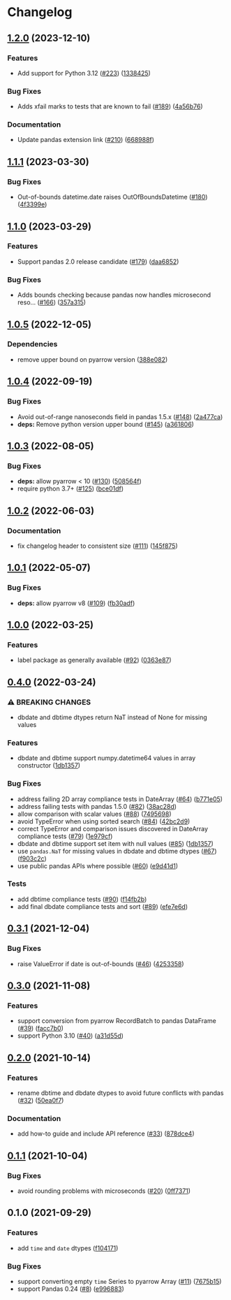 # Changelog

## [1.2.0](https://github.com/googleapis/python-db-dtypes-pandas/compare/v1.1.1...v1.2.0) (2023-12-10)


### Features

* Add support for Python 3.12 ([#223](https://github.com/googleapis/python-db-dtypes-pandas/issues/223)) ([1338425](https://github.com/googleapis/python-db-dtypes-pandas/commit/1338425ad765be4613bcf3fcfa7f6ce964de04a3))


### Bug Fixes

* Adds xfail marks to tests that are known to fail ([#189](https://github.com/googleapis/python-db-dtypes-pandas/issues/189)) ([4a56b76](https://github.com/googleapis/python-db-dtypes-pandas/commit/4a56b766b0ccba900a555167863f1081a76c4c0d))


### Documentation

* Update pandas extension link ([#210](https://github.com/googleapis/python-db-dtypes-pandas/issues/210)) ([668988f](https://github.com/googleapis/python-db-dtypes-pandas/commit/668988f0f1c25a9d50a7ad5523933e42553b5210))

## [1.1.1](https://github.com/googleapis/python-db-dtypes-pandas/compare/v1.1.0...v1.1.1) (2023-03-30)


### Bug Fixes

* Out-of-bounds datetime.date raises OutOfBoundsDatetime ([#180](https://github.com/googleapis/python-db-dtypes-pandas/issues/180)) ([4f3399e](https://github.com/googleapis/python-db-dtypes-pandas/commit/4f3399e3103c8ad8063b047c7718bcb5621038ca))

## [1.1.0](https://github.com/googleapis/python-db-dtypes-pandas/compare/v1.0.5...v1.1.0) (2023-03-29)


### Features

* Support pandas 2.0 release candidate ([#179](https://github.com/googleapis/python-db-dtypes-pandas/issues/179)) ([daa6852](https://github.com/googleapis/python-db-dtypes-pandas/commit/daa685234d283bc2f3c87a6127fd734d8a037ad6))


### Bug Fixes

* Adds bounds checking because pandas now handles microsecond reso… ([#166](https://github.com/googleapis/python-db-dtypes-pandas/issues/166)) ([357a315](https://github.com/googleapis/python-db-dtypes-pandas/commit/357a3156a3eb37eede2edb7fc84e93fe32967f11))

## [1.0.5](https://github.com/googleapis/python-db-dtypes-pandas/compare/v1.0.4...v1.0.5) (2022-12-05)


### Dependencies

* remove upper bound on pyarrow version ([388e082](https://github.com/googleapis/python-db-dtypes-pandas/commit/388e082a47d9515a14e20ffd87705c71712087ab))

## [1.0.4](https://github.com/googleapis/python-db-dtypes-pandas/compare/v1.0.3...v1.0.4) (2022-09-19)


### Bug Fixes

* Avoid out-of-range nanoseconds field in pandas 1.5.x ([#148](https://github.com/googleapis/python-db-dtypes-pandas/issues/148)) ([2a477ca](https://github.com/googleapis/python-db-dtypes-pandas/commit/2a477ca42033867fbf76f0a818677b04d4d66f8f))
* **deps:** Remove python version upper bound ([#145](https://github.com/googleapis/python-db-dtypes-pandas/issues/145)) ([a361806](https://github.com/googleapis/python-db-dtypes-pandas/commit/a361806026b0358270d101e9eff362d08a971076))

## [1.0.3](https://github.com/googleapis/python-db-dtypes-pandas/compare/v1.0.2...v1.0.3) (2022-08-05)


### Bug Fixes

* **deps:** allow pyarrow < 10 ([#130](https://github.com/googleapis/python-db-dtypes-pandas/issues/130)) ([508564f](https://github.com/googleapis/python-db-dtypes-pandas/commit/508564f1b898ec1ad7cae4c826ab3ad4b9a5349e))
* require python 3.7+ ([#125](https://github.com/googleapis/python-db-dtypes-pandas/issues/125)) ([bce01df](https://github.com/googleapis/python-db-dtypes-pandas/commit/bce01dfe92815ea478e1db4166e629062ec5ff97))

## [1.0.2](https://github.com/googleapis/python-db-dtypes-pandas/compare/v1.0.1...v1.0.2) (2022-06-03)


### Documentation

* fix changelog header to consistent size ([#111](https://github.com/googleapis/python-db-dtypes-pandas/issues/111)) ([145f875](https://github.com/googleapis/python-db-dtypes-pandas/commit/145f8750682fb007343a57c7c94bc5e7fa5b63ab))

## [1.0.1](https://github.com/googleapis/python-db-dtypes-pandas/compare/v1.0.0...v1.0.1) (2022-05-07)


### Bug Fixes

* **deps:** allow pyarrow v8 ([#109](https://github.com/googleapis/python-db-dtypes-pandas/issues/109)) ([fb30adf](https://github.com/googleapis/python-db-dtypes-pandas/commit/fb30adfd427d3df9919df00b096210ba1eb1b91d))

## [1.0.0](https://github.com/googleapis/python-db-dtypes-pandas/compare/v0.4.0...v1.0.0) (2022-03-25)


### Features

* label package as generally available ([#92](https://github.com/googleapis/python-db-dtypes-pandas/issues/92)) ([0363e87](https://github.com/googleapis/python-db-dtypes-pandas/commit/0363e8725b322881c1fe1e89bdeadd0f67317d22))

## [0.4.0](https://github.com/googleapis/python-db-dtypes-pandas/compare/v0.3.1...v0.4.0) (2022-03-24)


### ⚠ BREAKING CHANGES

* dbdate and dbtime dtypes return NaT instead of None for missing values

### Features

* dbdate and dbtime support numpy.datetime64 values in array constructor ([1db1357](https://github.com/googleapis/python-db-dtypes-pandas/commit/1db1357186b234a28b2ced10174bbd06e2f0ab73))


### Bug Fixes

* address failing 2D array compliance tests  in DateArray ([#64](https://github.com/googleapis/python-db-dtypes-pandas/issues/64)) ([b771e05](https://github.com/googleapis/python-db-dtypes-pandas/commit/b771e050acd2bdbf469a97f7477036c159b500f8))
* address failing tests with pandas 1.5.0 ([#82](https://github.com/googleapis/python-db-dtypes-pandas/issues/82)) ([38ac28d](https://github.com/googleapis/python-db-dtypes-pandas/commit/38ac28d8b16f9b86b5029c85e45e9f2e034159b7))
* allow comparison with scalar values ([#88](https://github.com/googleapis/python-db-dtypes-pandas/issues/88)) ([7495698](https://github.com/googleapis/python-db-dtypes-pandas/commit/7495698b3be3b7e8055ae450e24cd0e366b1b72a))
* avoid TypeError when using sorted search ([#84](https://github.com/googleapis/python-db-dtypes-pandas/issues/84)) ([42bc2d9](https://github.com/googleapis/python-db-dtypes-pandas/commit/42bc2d90174d152dfed782acf77016da55dbdaca))
* correct TypeError and comparison issues discovered in DateArray compliance tests ([#79](https://github.com/googleapis/python-db-dtypes-pandas/issues/79)) ([1e979cf](https://github.com/googleapis/python-db-dtypes-pandas/commit/1e979cf360eb586e77b415f7b710a8a41c22e981))
* dbdate and dbtime support set item with null values ([#85](https://github.com/googleapis/python-db-dtypes-pandas/issues/85)) ([1db1357](https://github.com/googleapis/python-db-dtypes-pandas/commit/1db1357186b234a28b2ced10174bbd06e2f0ab73))
* use `pandas.NaT` for missing values in dbdate and dbtime dtypes ([#67](https://github.com/googleapis/python-db-dtypes-pandas/issues/67)) ([f903c2c](https://github.com/googleapis/python-db-dtypes-pandas/commit/f903c2c68da1629241cf3bf37e1226babae669f4))
* use public pandas APIs where possible ([#60](https://github.com/googleapis/python-db-dtypes-pandas/issues/60)) ([e9d41d1](https://github.com/googleapis/python-db-dtypes-pandas/commit/e9d41d17b5d6a7d83c46e2497feb8e314545adcb))


### Tests

* add dbtime compliance tests ([#90](https://github.com/googleapis/python-db-dtypes-pandas/issues/90)) ([f14fb2b](https://github.com/googleapis/python-db-dtypes-pandas/commit/f14fb2bf78d8427b9546db4cdad1d893c1b1e5e1))
* add final dbdate compliance tests and sort ([#89](https://github.com/googleapis/python-db-dtypes-pandas/issues/89)) ([efe7e6d](https://github.com/googleapis/python-db-dtypes-pandas/commit/efe7e6d8953ebf8d2b4d9468c7c92638ea2ec9f9))

## [0.3.1](https://www.github.com/googleapis/python-db-dtypes-pandas/compare/v0.3.0...v0.3.1) (2021-12-04)


### Bug Fixes

* raise ValueError if date is out-of-bounds ([#46](https://www.github.com/googleapis/python-db-dtypes-pandas/issues/46)) ([4253358](https://www.github.com/googleapis/python-db-dtypes-pandas/commit/4253358b673965f7d2823b750f56553f6627e130))

## [0.3.0](https://www.github.com/googleapis/python-db-dtypes-pandas/compare/v0.2.0...v0.3.0) (2021-11-08)


### Features

* support conversion from pyarrow RecordBatch to pandas DataFrame ([#39](https://www.github.com/googleapis/python-db-dtypes-pandas/issues/39)) ([facc7b0](https://www.github.com/googleapis/python-db-dtypes-pandas/commit/facc7b0897e27c5ba99399b7d453818c5b4aeca7))
* support Python 3.10 ([#40](https://www.github.com/googleapis/python-db-dtypes-pandas/issues/40)) ([a31d55d](https://www.github.com/googleapis/python-db-dtypes-pandas/commit/a31d55db57b2f5655b1fee4230a930d5bee4b1c9))

## [0.2.0](https://www.github.com/googleapis/python-db-dtypes-pandas/compare/v0.1.1...v0.2.0) (2021-10-14)


### Features

* rename dbtime and dbdate dtypes to avoid future conflicts with pandas ([#32](https://www.github.com/googleapis/python-db-dtypes-pandas/issues/32)) ([50ea0f7](https://www.github.com/googleapis/python-db-dtypes-pandas/commit/50ea0f798548aa2f0516f6afc93ba6e80cc0e6d9))


### Documentation

* add how-to guide and include API reference ([#33](https://www.github.com/googleapis/python-db-dtypes-pandas/issues/33)) ([878dce4](https://www.github.com/googleapis/python-db-dtypes-pandas/commit/878dce48bd6714706a2a829775ce00e61724fc7a))

## [0.1.1](https://www.github.com/googleapis/python-db-dtypes-pandas/compare/v0.1.0...v0.1.1) (2021-10-04)


### Bug Fixes

* avoid rounding problems with microseconds ([#20](https://www.github.com/googleapis/python-db-dtypes-pandas/issues/20)) ([0ff7371](https://www.github.com/googleapis/python-db-dtypes-pandas/commit/0ff737120344602f49889596b1efa69a6a18a057))

## 0.1.0 (2021-09-29)


### Features

* add `time` and `date` dtypes ([f104171](https://www.github.com/googleapis/python-db-dtypes-pandas/commit/f10417111642e8f5f4b9af790367af930d15a056))


### Bug Fixes

* support converting empty `time` Series to pyarrow Array ([#11](https://www.github.com/googleapis/python-db-dtypes-pandas/issues/11)) ([7675b15](https://www.github.com/googleapis/python-db-dtypes-pandas/commit/7675b157feb842628fa731cc6a472aa9e6b92903))
* support Pandas 0.24 ([#8](https://www.github.com/googleapis/python-db-dtypes-pandas/issues/8)) ([e996883](https://www.github.com/googleapis/python-db-dtypes-pandas/commit/e996883bc9c76fe5f593e9c19a9d2a1c13501f5e))
